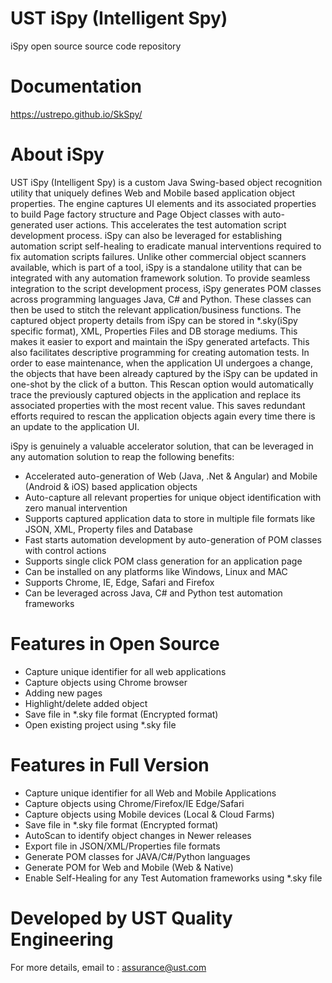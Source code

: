 # UST iSpy (Intelligent Spy)
iSpy open source source code repository 

# Documentation 
https://ustrepo.github.io/SkSpy/

# About iSpy

UST iSpy (Intelligent Spy) is a custom Java Swing-based object recognition utility that uniquely defines Web and Mobile based application object properties. The engine captures UI elements and its associated properties to build Page factory structure and Page Object classes with auto-generated user actions. This accelerates the test automation script development process. iSpy can also be leveraged for establishing automation script self-healing to eradicate manual interventions required to fix automation scripts failures. Unlike other commercial object scanners available, which is part of a tool, iSpy is a standalone utility that can be integrated with any automation framework solution. To provide seamless integration to the script development process, iSpy generates POM classes across programming languages Java, C# and Python. These classes can then be used to stitch the relevant application/business functions. The captured object property details from iSpy can be stored in *.sky(iSpy specific format), XML, Properties Files and DB storage mediums. This makes it easier to export and maintain the iSpy generated artefacts. This also facilitates descriptive programming for creating automation tests. In order to ease maintenance, when the application UI undergoes a change, the objects that have been already captured by the iSpy can be updated in one-shot by the click of a button. This Rescan option would automatically trace the previously captured objects in the application and replace its associated properties with the most recent value. This saves redundant efforts required to rescan the application objects again every time there is an update to the application UI.
  
iSpy is genuinely a valuable accelerator solution, that can be leveraged in any automation solution to reap the following benefits:

- Accelerated auto-generation of Web (Java, .Net & Angular) and Mobile (Android & iOS) based application objects
- Auto-capture all relevant properties for unique object identification with zero manual intervention
- Supports captured application data to store in multiple file formats like JSON, XML, Property files and Database
- Fast starts automation development by auto-generation of POM classes with control actions
- Supports single click POM class generation for an application page
- Can be installed on any platforms like Windows, Linux and MAC
- Supports Chrome, IE, Edge, Safari and Firefox
- Can be leveraged across Java, C# and Python test automation frameworks

# Features in Open Source 
- Capture unique identifier for all web applications
- Capture objects using Chrome browser
- Adding new pages
- Highlight/delete added object
- Save file in *.sky file format (Encrypted format)
- Open existing project using *.sky file

# Features in Full Version
- Capture unique identifier for all Web and Mobile Applications
- Capture objects using Chrome/Firefox/IE Edge/Safari
- Capture objects using Mobile devices (Local & Cloud Farms)
- Save file in *.sky file format (Encrypted format)
- AutoScan to identify object changes in Newer releases 
- Export file in JSON/XML/Properties file formats 
- Generate POM classes for JAVA/C#/Python languages
- Generate POM for Web and Mobile (Web & Native) 
- Enable Self-Healing for any Test Automation frameworks using *.sky file

# Developed by UST Quality Engineering 
For more details, email to : assurance@ust.com

